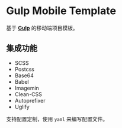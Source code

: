 # Gulp Mobile Template

基于 **[Gulp](https://gulpjs.com/)** 的移动端项目模板。

## 集成功能

* SCSS
* Postcss
* Base64
* Babel
* Imagemin
* Clean-CSS
* Autoprefixer
* Uglify

支持配置定制，使用 `yaml` 来编写配置文件。
